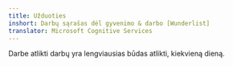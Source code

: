 ```yaml
---
title: Užduoties
inshort: Darbų sąrašas dėl gyvenimo & darbo [Wunderlist]
translator: Microsoft Cognitive Services
---
```


Darbe atlikti darbų yra lengviausias būdas atlikti, kiekvieną dieną.



